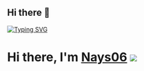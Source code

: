 ## Hi there 👋

[![Typing SVG](https://readme-typing-svg.herokuapp.com?color=%42aaff&lines=Nays06+Developer)](https://github.com/Nays06)

# Hi there, I'm [Nays06](https://github.com/Nays06) ![](https://github.com/blackcater/blackcater/raw/main/images/Hi.gif)

